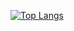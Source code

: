 [![Top Langs](https://github-readme-stats.vercel.app/api/top-langs/?username=aureliancnx&layout=compact&langs_count=8)](https://github.com/anuraghazra/github-readme-stats)
